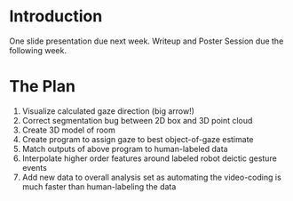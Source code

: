 # Introduction #

One slide presentation due next week. Writeup and Poster Session due the following week.

# The Plan #

  1. Visualize calculated gaze direction (big arrow!)
  1. Correct segmentation bug between 2D box and 3D point cloud
  1. Create 3D model of room
  1. Create program to assign gaze to best object-of-gaze estimate
  1. Match outputs of above program to human-labeled data
  1. Interpolate higher order features around labeled robot deictic gesture events
  1. Add new data to overall analysis set as automating the video-coding is much faster than human-labeling the data